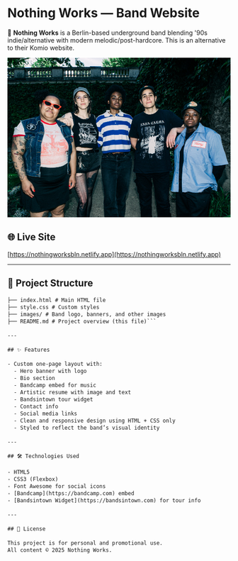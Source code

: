 # Nothing Works — Band Website

🎸 **Nothing Works** is a Berlin-based underground band blending '90s indie/alternative with modern melodic/post-hardcore. This is an alternative to their Komio website.

![Band Banner](images/banner-1.png)

## 🌐 Live Site
[https://nothingworksbln.netlify.app](https://nothingworksbln.netlify.app)

---

## 📁 Project Structure

``` .
├── index.html # Main HTML file
├── style.css # Custom styles
├── images/ # Band logo, banners, and other images
├── README.md # Project overview (this file)```

---

## ✨ Features

- Custom one-page layout with:
  - Hero banner with logo
  - Bio section
  - Bandcamp embed for music
  - Artistic resume with image and text
  - Bandsintown tour widget
  - Contact info
  - Social media links
  - Clean and responsive design using HTML + CSS only
  - Styled to reflect the band’s visual identity

---

## 🛠 Technologies Used

- HTML5
- CSS3 (Flexbox)
- Font Awesome for social icons
- [Bandcamp](https://bandcamp.com) embed
- [Bandsintown Widget](https://bandsintown.com) for tour info

---

## 📄 License

This project is for personal and promotional use.  
All content © 2025 Nothing Works.
